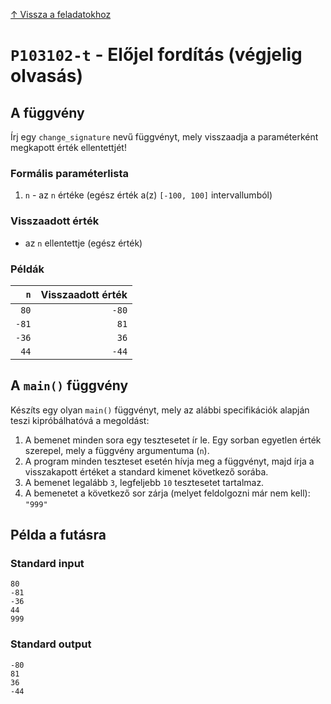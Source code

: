 
[↑ Vissza a feladatokhoz](./README.md)

# `P103102-t` - Előjel fordítás (végjelig olvasás)

## A függvény

Írj egy `change_signature` nevű függvényt, mely visszaadja a paraméterként megkapott érték ellentettjét!

### Formális paraméterlista

1. `n` - az `n` értéke (egész érték a(z) `[-100, 100]` intervallumból)

### Visszaadott érték

* az `n` ellentettje (egész érték)

### Példák

| `n` | Visszaadott érték | 
| ---: | --: | 
| `80` | `-80` | 
| `-81` | `81` | 
| `-36` | `36` | 
| `44` | `-44` | 

## A `main()` függvény

Készíts egy olyan `main()` függvényt, mely az alábbi specifikációk alapján teszi kipróbálhatóvá a megoldást:

1. A bemenet minden sora egy tesztesetet ír le. Egy sorban egyetlen érték szerepel, mely a függvény argumentuma (`n`).
1. A program minden teszteset esetén hívja meg a függvényt, majd írja a visszakapott értéket a standard kimenet következő sorába.
1. A bemenet legalább `3`, legfeljebb `10` tesztesetet tartalmaz.
1. A bemenetet a következő sor zárja (melyet feldolgozni már nem kell): `"999"`

## Példa a futásra

### Standard input

```
80
-81
-36
44
999
```

### Standard output

```
-80
81
36
-44
```